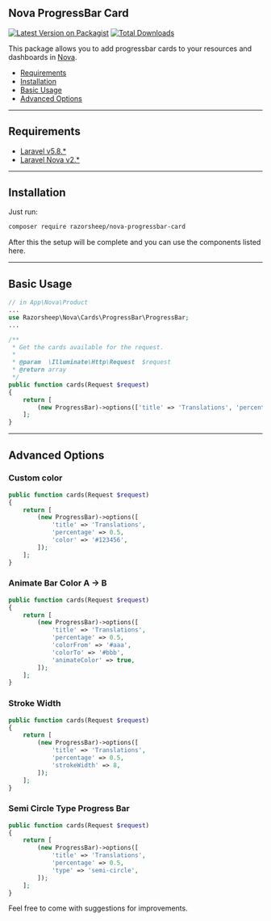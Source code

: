 ## Nova ProgressBar Card
[![Latest Version on Packagist](https://img.shields.io/packagist/v/razorsheep/nova-progressbar-card.svg?style=flat-square)](https://packagist.org/packages/razorsheep/nova-progressbar-card)
[![Total Downloads](https://img.shields.io/packagist/dt/razorsheep/nova-progressbar-card.svg?style=flat-square)](https://packagist.org/packages/razorsheep/nova-progressbar-card)

This package allows you to add progressbar cards to your resources and dashboards in [Nova](https://nova.laravel.com).

* [Requirements](#requirements)
* [Installation](#installation)
* [Basic Usage](#basic-usage)
* [Advanced Options](#advanced-options)

___
## Requirements
* [Laravel v5.8.*](https://laravel.com/docs/5.8)
* [Laravel Nova v2.*](https://nova.laravel.com/docs/2.0/)

___
## Installation
Just run:  
```bash
composer require razorsheep/nova-progressbar-card
```
After this the setup will be complete and you can use the components listed here.

___
## Basic Usage
```php
// in App\Nova\Product
...
use Razorsheep\Nova\Cards\ProgressBar\ProgressBar;
...

/**
 * Get the cards available for the request.
 *
 * @param  \Illuminate\Http\Request  $request
 * @return array
 */
public function cards(Request $request)
{
    return [
        (new ProgressBar)->options(['title' => 'Translations', 'percentage' => 0.5]);
    ];
}

```

___ 
## Advanced Options

### Custom color
```php
public function cards(Request $request)
{
    return [
        (new ProgressBar)->options([
            'title' => 'Translations',
            'percentage' => 0.5,
            'color' => '#123456',
        ]);
    ];
}
```

### Animate Bar Color A -> B
```php
public function cards(Request $request)
{
    return [
        (new ProgressBar)->options([
            'title' => 'Translations',
            'percentage' => 0.5,
            'colorFrom' => '#aaa',
            'colorTo' => '#bbb',
            'animateColor' => true,
        ]);
    ];
}
```

### Stroke Width
```php
public function cards(Request $request)
{
    return [
        (new ProgressBar)->options([
            'title' => 'Translations',
            'percentage' => 0.5,
            'strokeWidth' => 8,
        ]);
    ];
}
```

### Semi Circle Type Progress Bar
```php
public function cards(Request $request)
{
    return [
        (new ProgressBar)->options([
            'title' => 'Translations',
            'percentage' => 0.5,
            'type' => 'semi-circle',
        ]);
    ];
}
```

Feel free to come with suggestions for improvements.

